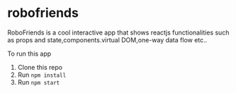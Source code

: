 # robofriends
RoboFriends is a cool interactive app that shows reactjs functionalities such as props and state,components.virtual DOM,one-way data flow etc..


To run this app

1. Clone this repo
2. Run `npm install`
3. Run `npm start`
